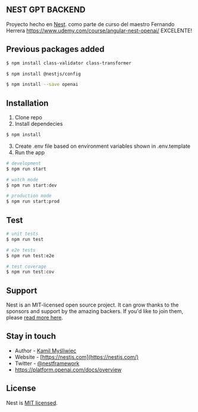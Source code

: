 ## NEST GPT BACKEND

Proyecto hecho en 
[Nest](https://github.com/nestjs/nest).
como parte de curso del maestro Fernando Herrera
https://www.udemy.com/course/angular-nest-openai/
EXCELENTE!

## Previous packages added

```bash
$ npm install class-validator class-transformer
```

```bash
$ npm install @nestjs/config
```

```bash
$ npm install --save openai
```

## Installation

1. Clone repo
2. Install dependecies
```bash
$ npm install
```
3. Create .env file based on environment variables shown in .env.template
4. Run the app

```bash
# development
$ npm run start

# watch mode
$ npm run start:dev

# production mode
$ npm run start:prod
```

## Test

```bash
# unit tests
$ npm run test

# e2e tests
$ npm run test:e2e

# test coverage
$ npm run test:cov
```

## Support

Nest is an MIT-licensed open source project. It can grow thanks to the sponsors and support by the amazing backers. If you'd like to join them, please [read more here](https://docs.nestjs.com/support).

## Stay in touch

- Author - [Kamil Myśliwiec](https://kamilmysliwiec.com)
- Website - [https://nestjs.com](https://nestjs.com/)
- Twitter - [@nestframework](https://twitter.com/nestframework)
- https://platform.openai.com/docs/overview

## License

Nest is [MIT licensed](LICENSE).
